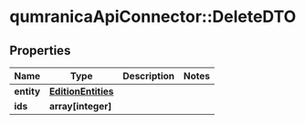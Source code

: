 # qumranicaApiConnector::DeleteDTO

## Properties
Name | Type | Description | Notes
------------ | ------------- | ------------- | -------------
**entity** | [**EditionEntities**](EditionEntities.md) |  | 
**ids** | **array[integer]** |  | 


